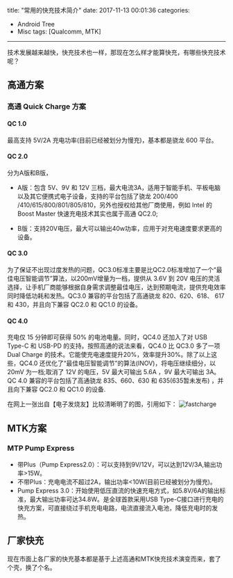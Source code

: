 title: "常用的快充技术简介"
date: 2017-11-13 00:01:36
categories:
- Android Tree
- Misc
tags: [Qualcomm, MTK]
---
技术发展越来越快，快充技术也一样，那现在怎么样才能算快充，有哪些快充技术呢？

## 高通方案
### 高通 Quick Charge 方案
#### QC 1.0
最高支持 5V/2A 充电功率(目前已经被划分为慢充)，基本都是骁龙 600 平台。
<!--more-->
#### QC 2.0
分为A版和B版，
- A版：包含 5V、9V 和 12V 三档，最大电流3A，适用于智能手机、平板电脑以及其它便携式电子设备，支持的平台包括了骁龙 200/400 /410/615/800/801/805/810，另外也授权给其他厂商使用，例如 Intel 的 Boost Master 快速充电技术其实也属于高通 QC2.0;

- B版：支持20V电压，最大可以输出40w功率，应用于对充电速度要求更高的设备。

#### QC 3.0
为了保证不出现过度发热的问题，QC3.0标准主要是比QC2.0标准增加了一个“最佳电压智能调节”算法，以200mV增量为一档，提供从 3.6V 到 20V 电压的灵活选择，让手机厂商能够根据自身需求调整最佳电压，达到预期电流，提供充电效率同时降低功耗和发热。QC3.0 兼容的平台包括了高通骁龙 820、620、618、 617 和 430，并且向下兼容 QC2.0 和 QC1.0 的设备。

#### QC 4.0
充电仅 15 分钟即可获得 50% 的电池电量。同时，QC4.0 还加入了对 USB Type-C 和 USB-PD 的支持。按照高通的说法来看，QC4.0 比 QC3.0 多了一项 Dual Charge 的技术。它能使充电速度提升20%，效率提升30%。除了以上这些，QC4.0 还优化了“最佳电压智能调节”的算法(INOV)，将电压继续细分，以 20mV 为一档;取消了 12V 的电压，5V 最大可输出 5.6A ，9V 最大可输出 3A。QC 4.0 兼容的平台包括了高通骁龙 835、660、630 和 635(635暂未发布) ，并且向下兼容 QC2.0 和 QC1.0 的设备.

在网上一张出自【电子发烧友】比较清晰明了的图，引用如下：
![fastcharge](https://andylee-1258982386.cos.ap-chengdu.myqcloud.com/android/qcom/fastcharge.png)

## MTK方案
### MTP Pump Express
- 带Plus（Pump Express2.0）：可以支持到9V/12V，可以达到12V/3A,输出功率>15W。
- 不带Plus：充电电流不超过2A，输出功率<10W(目前已经被划分为慢充)。
- Pump Express 3.0：开始使用低压直流的快速充电方式，如5.8V/6A的输出标准，最大输出功率可达34.8W。是全球首款采用USB Type-C接口进行充电的快充方案，可直接绕过手机充电电路，电流直接流入电池，降低充电时的发热。


## 厂家快充
现在市面上各厂家的快充基本都是基于上述高通和MTK快充技术演变而来，套了个壳，换了个名。

